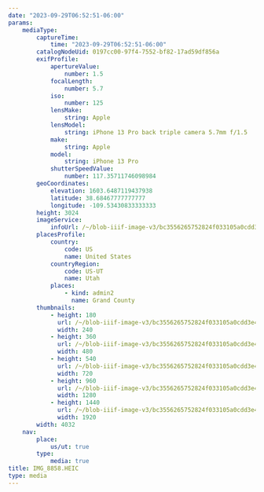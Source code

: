 ```yaml
---
date: "2023-09-29T06:52:51-06:00"
params:
    mediaType:
        captureTime:
            time: "2023-09-29T06:52:51-06:00"
        catalogNodeUid: 0197cc00-97f4-7552-bf82-17ad59df856a
        exifProfile:
            apertureValue:
                number: 1.5
            focalLength:
                number: 5.7
            iso:
                number: 125
            lensMake:
                string: Apple
            lensModel:
                string: iPhone 13 Pro back triple camera 5.7mm f/1.5
            make:
                string: Apple
            model:
                string: iPhone 13 Pro
            shutterSpeedValue:
                number: 117.35711746098984
        geoCoordinates:
            elevation: 1603.6487119437938
            latitude: 38.68467777777777
            longitude: -109.53430833333333
        height: 3024
        imageService:
            infoUrl: /~/blob-iiif-image-v3/bc3556265752824f033105a0cdd3e4d826d5289fc4f867008c7b7ba66c41c135/info.json
        placesProfile:
            country:
                code: US
                name: United States
            countryRegion:
                code: US-UT
                name: Utah
            places:
                - kind: admin2
                  name: Grand County
        thumbnails:
            - height: 180
              url: /~/blob-iiif-image-v3/bc3556265752824f033105a0cdd3e4d826d5289fc4f867008c7b7ba66c41c135/full/240%2C180/0/default.jpg
              width: 240
            - height: 360
              url: /~/blob-iiif-image-v3/bc3556265752824f033105a0cdd3e4d826d5289fc4f867008c7b7ba66c41c135/full/480%2C360/0/default.jpg
              width: 480
            - height: 540
              url: /~/blob-iiif-image-v3/bc3556265752824f033105a0cdd3e4d826d5289fc4f867008c7b7ba66c41c135/full/720%2C540/0/default.jpg
              width: 720
            - height: 960
              url: /~/blob-iiif-image-v3/bc3556265752824f033105a0cdd3e4d826d5289fc4f867008c7b7ba66c41c135/full/1280%2C960/0/default.jpg
              width: 1280
            - height: 1440
              url: /~/blob-iiif-image-v3/bc3556265752824f033105a0cdd3e4d826d5289fc4f867008c7b7ba66c41c135/full/1920%2C1440/0/default.jpg
              width: 1920
        width: 4032
    nav:
        place:
            us/ut: true
        type:
            media: true
title: IMG_8858.HEIC
type: media
---
```

